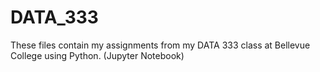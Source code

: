 # DATA_333
These files contain my assignments from my DATA 333 class at Bellevue College using Python. (Jupyter Notebook)
